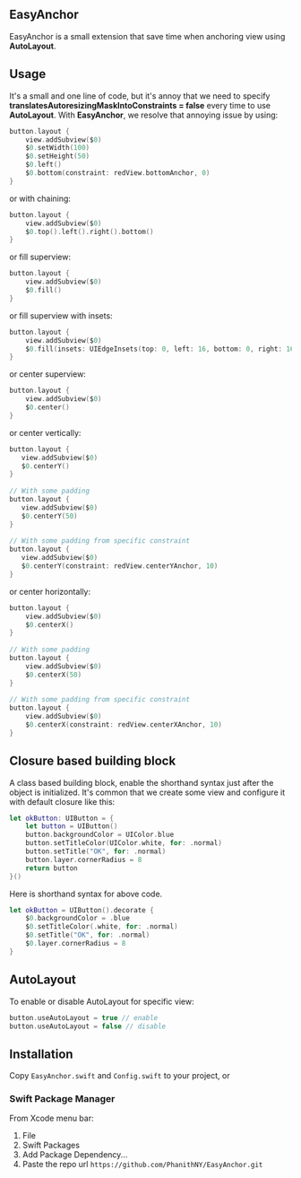 ## EasyAnchor
EasyAnchor is a small extension that save time when anchoring view using **AutoLayout**.

## Usage
It's a small and one line of code, but it's annoy that we need to specify **translatesAutoresizingMaskIntoConstraints = false** every time to use **AutoLayout**.
With **EasyAnchor**, we resolve that annoying issue by using:
```swift 
button.layout { 
    view.addSubview($0)
    $0.setWidth(100)
    $0.setHeight(50)
    $0.left()
    $0.bottom(constraint: redView.bottomAnchor, 0)
}
```
or with chaining:
```swift 
button.layout { 
    view.addSubview($0)
    $0.top().left().right().bottom()
}
```
or fill superview:
```swift 
button.layout { 
    view.addSubview($0)
    $0.fill()
}
```
or fill superview with insets:
```swift 
button.layout { 
    view.addSubview($0)
    $0.fill(insets: UIEdgeInsets(top: 0, left: 16, bottom: 0, right: 16))
}
```
or center superview:
```swift 
button.layout { 
    view.addSubview($0)
    $0.center()
}
```
 or center vertically:
 ```swift 
button.layout { 
    view.addSubview($0)
    $0.centerY()
}
   
// With some padding
button.layout { 
    view.addSubview($0)
    $0.centerY(50)
}
   
// With some padding from specific constraint
button.layout { 
    view.addSubview($0)
    $0.centerY(constraint: redView.centerYAnchor, 10)
}
```
or center horizontally:
```swift 
button.layout { 
    view.addSubview($0)
    $0.centerX()
}
   
// With some padding
button.layout { 
    view.addSubview($0)
    $0.centerX(50)
}
   
// With some padding from specific constraint
button.layout { 
    view.addSubview($0)
    $0.centerX(constraint: redView.centerXAnchor, 10)
}
```

## Closure based building block
A class based building block, enable the shorthand syntax just after the object is initialized.
It's common that we create some view and configure it with default closure like this:
```swift 
let okButton: UIButton = {
    let button = UIButton()
    button.backgroundColor = UIColor.blue
    button.setTitleColor(UIColor.white, for: .normal)
    button.setTitle("OK", for: .normal)
    button.layer.cornerRadius = 8
    return button
}()
```
Here is shorthand syntax for above code.
```swift 
let okButton = UIButton().decorate { 
    $0.backgroundColor = .blue
    $0.setTitleColor(.white, for: .normal) 
    $0.setTitle("OK", for: .normal)
    $0.layer.cornerRadius = 8
}
```

## AutoLayout
To enable or disable AutoLayout for specific view:
```swift 
button.useAutoLayout = true // enable
button.useAutoLayout = false // disable
```

## Installation
Copy `EasyAnchor.swift` and `Config.swift` to your project, or
### Swift Package Manager
From Xcode menu bar:

 1. File
 2. Swift Packages
 3. Add Package Dependency...
 4. Paste the repo url `https://github.com/PhanithNY/EasyAnchor.git`
